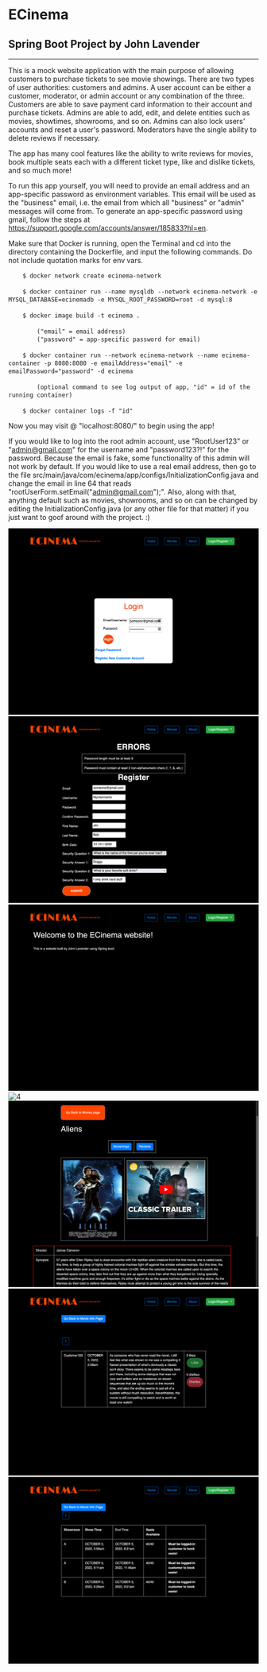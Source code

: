 # ECinema
## Spring Boot Project by John Lavender

-----------------------------------------

This is a mock website application with the main purpose of allowing customers to purchase tickets to see movie showings.
There are two types of user authorities: customers and admins. A user account can be either a customer, moderator, or admin 
account or any combination of the three. Customers are able to save payment card information to their account and purchase 
tickets. Admins are able to add, edit, and delete entities such as movies, showtimes, showrooms, and so on. Admins can also 
lock users' accounts and reset a user's password. Moderators have the single ability to delete reviews if necessary.

The app has many cool features like the ability to write reviews for movies, book multiple seats each with a different
ticket type, like and dislike tickets, and so much more!

To run this app yourself, you will need to provide an email address and an app-specific password as environment variables. 
This email will be used as the "business" email, i.e. the email from which all "business" or "admin" messages will come from.
To generate an app-specific password using gmail, follow the steps at https://support.google.com/accounts/answer/185833?hl=en.

Make sure that Docker is running, open the Terminal and cd into the directory containing the Dockerfile, and input the 
following commands. Do not include quotation marks for env vars.

        $ docker network create ecinema-network

        $ docker container run --name mysqldb --network ecinema-network -e MYSQL_DATABASE=ecinemadb -e MYSQL_ROOT_PASSWORD=root -d mysql:8

        $ docker image build -t ecinema .

            ("email" = email address)
            ("password" = app-specific password for email)

        $ docker container run --network ecinema-network --name ecinema-container -p 8080:8080 -e emailAddress="email" -e emailPassword="password" -d ecinema

            (optional command to see log output of app, "id" = id of the running container)

        $ docker container logs -f "id"

Now you may visit @ "localhost:8080/" to begin using the app!

If you would like to log into the root admin account, use "RootUser123" or "admin@gmail.com" for the username and "password123?!"
for the password. Because the email is fake, some functionality of this admin will not work by default. If you would like 
to use a real email address, then go to the file src/main/java/com/ecinema/app/configs/InitializationConfig.java and change
the email in line 64 that reads "rootUserForm.setEmail("admin@gmail.com");". Also, along with that, anything default such as
movies, showrooms, and so on can be changed by editing the InitializationConfig.java (or any other file for that matter) 
if you just want to goof around with the project. :)

![1](img/1.png?raw=true "1")
![2](img/2.png?raw=true "2")
![3](img/3.png?raw=true "3")
![4](img/4.png?raw=true "4")
![5](img/5.png?raw=true "5")
![6](img/6.png?raw=true "6")
![7](img/7.png?raw=true "7")
